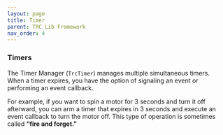 ```yaml
---
layout: page
title: Timer
parent: TRC Lib Framework
nav_order: 4
---
```


### Timers

The Timer Manager (`TrcTimer`) manages multiple simultaneous timers. When a timer expires, you have the option of signaling an event or performing an event callback.  

For example, if you want to spin a motor for 3 seconds and turn it off afterward, you can arm a timer that expires in 3 seconds and execute an event callback to turn the motor off. This type of operation is sometimes called **“fire and forget.”**